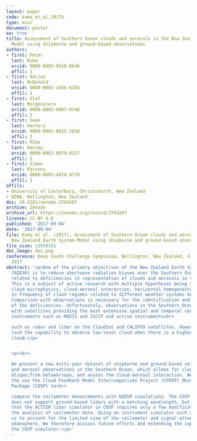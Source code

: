 ```yaml
---
layout: paper
code: kuma_et_al_2017b
type: misc
document: poster
oa: true
title: Assessment of Southern Ocean clouds and aerosols in the New Zealand Earth System
  Model using shipborne and ground-based observations
authors:
- first: Peter
  last: Kuma
  orcid: 0000-0002-0910-8646
  affil: 1
- first: Adrian
  last: McDonald
  orcid: 0000-0002-1456-6254
  affil: 1
- first: Olaf
  last: Morgenstern
  orcid: 0000-0002-9967-9740
  affil: 2
- first: Sean
  last: Hartery
  orcid: 0000-0002-0015-2018
  affil: 1
- first: Mike
  last: Harvey
  orcid: 0000-0002-0979-0227
  affil: 2
- first: Simon
  last: Parsons
  orcid: 0000-0003-4878-9779
  affil: 1
affils:
- University of Canterbury, Christchurch, New Zealand
- NIWA, Wellington, New Zealand
doi: 10.5281/zenodo.3764267
archive: Zenodo
archive_url: https://zenodo.org/record/3764267
license: CC BY 4.0
published: '2017-09-04'
date: '2017-09-04'
file: Kuma et al. (2017), Assessment of Southern Ocean clouds and aerosols in the
  New Zealand Earth System Model using shipborne and ground-based observations.pdf
file_size: 12910151
doc_image: doc.png
conference: Deep South Challenge Symposium, Wellington, New Zealand, 4-6 September
  2017
abstract: '<p>One of the primary objectives of the New Zealand Earth System Model
  (NZESM) is to reduce shortwave radiation biases over the Southern Ocean, which are
  related to deficiencies in representation of clouds and aerosols in this region.
  This is a subject of active research with multiple hypotheses being tested including
  cloud microphysics, cloud-aerosol interaction, horizontal homogeneity and differences
  in frequency of cloud regimes related to different weather systems being examined.
  Comparison with observations is necessary for the identification and resolution
  of the deficiencies. Unfortunately, observations in the Southern Ocean are scarce,
  with satellites providing the most extensive spatial and temporal coverage, especially
  instruments such as MODIS and ISCCP and active instruments<br>

  such as radar and lidar on the CloudSat and CALIPSO satellites. However, these instruments
  lack the capability to observe low-level cloud when there is a higher-level overlapping
  cloud.</p>


  <p><br>

  We present a new multi-year dataset of shipborne and ground-based ceilometer, radar
  and aerosol observations in the Southern Ocean, which allows for cloud to be seen
  &lsquo;from below&rsquo; and assess the cloud-aerosol interaction. We also discuss
  the use the Cloud Feedback Model Intercomparison Project (CFMIP) Observation Simulator
  Package (COSP) to<br>

  compare the ceilometer measurements with NZESM simulations. The COSP simulator currently
  does not support ground-based lidars with a matching wavelength, but we have identified
  that the ACTSIM lidar simulator in COSP requires only a few modifications to support
  the analysis of ceilometer data. Using an instrument simulator such as COSP allows
  us to account for the limited view of the ceilometer and signal attenuation in the
  atmosphere. We therefore discuss future efforts and extending the capability of
  the COSP simulator.</p>'
---
```

